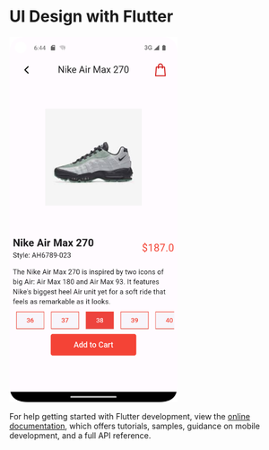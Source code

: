 # UI Design with Flutter


<img src="images/ss.png" alt="image" width="300" height="auto">


For help getting started with Flutter development, view the
[online documentation](https://docs.flutter.dev/), which offers tutorials,
samples, guidance on mobile development, and a full API reference.
